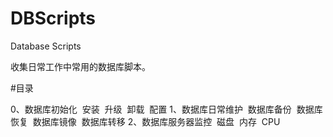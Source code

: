 # DBScripts
Database Scripts


收集日常工作中常用的数据库脚本。



#目录

0、数据库初始化
  安装
  升级
  卸载
  配置
1、数据库日常维护
  数据库备份
  数据库恢复
  数据库镜像
  数据库转移
2、数据库服务器监控
  磁盘
  内存
  CPU
